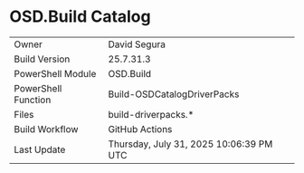 ﻿# OSD.Build Catalog

| | |
|-|-|
| Owner | David Segura |
| Build Version | 25.7.31.3 |
| PowerShell Module | OSD.Build |
| PowerShell Function | Build-OSDCatalogDriverPacks |
| Files | build-driverpacks.* |
| Build Workflow | GitHub Actions |
| Last Update | Thursday, July 31, 2025 10:06:39 PM UTC |
